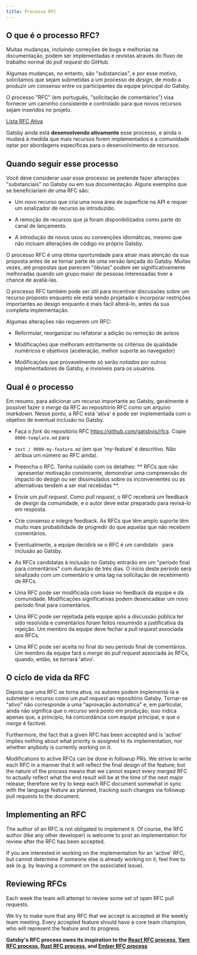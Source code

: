 ```yaml
---
title: Processo RFC
---
```


<!-- ---
title: Processo RFC
--- -->

## O que é o processo RFC?

Muitas mudanças, incluindo correções de bugs e melhorias na documentação, podem ser implementadas e revistas através do fluxo de trabalho normal do _pull request_ do GitHub.

<!-- Many changes, including bug fixes and documentation improvements can be
implemented and reviewed via the normal GitHub pull request workflow. -->

Algumas mudanças, no entanto, são "substancias", e por esse motivo, solicitamos que sejam submetidas a um processo de _design_, de modo a produzir um consenso entre os participantes da equipe principal do Gatsby.

<!-- Some changes, however, are "substantial", and we ask that these be put through
a bit of a design process and produce a consensus among the Gatsby core team. -->

O processo "RFC" (em português, "solicitação de comentários") visa fornecer um caminho consistente e controlado para que novos recursos sejam inseridos no projeto.

 <!-- 
The "RFC" (request for comments) process is intended to provide a consistent and controlled path for new features to enter the project. -->

[Lista RFC Ativa](https://github.com/gatsbyjs/rfcs/pulls)

<!-- [Active RFC List](https://github.com/gatsbyjs/rfcs/pulls) -->

Gatsby ainda está **desenvolvendo ativamente** esse processo, e ainda o mudará à medida que mais recursos forem implementados e a comunidade optar por abordagens específicas para o desenvolvimento de recursos.

<!-- Gatsby is still **actively developing** this process, and it will still change as more features are implemented and the community settles on specific approaches to feature development.  -->

## Quando seguir esse processo

<!-- ## When to follow this process -->

Você deve considerar usar esse processo se pretende fazer alterações "substanciais" no Gatsby ou em sua documentação. Alguns exemplos que se beneficiariam de uma RFC são:

<!-- You should consider using this process if you intend to make "substantial" changes to Gatsby or its documentation. Some examples that would benefit from an RFC are: -->

- Um novo recurso que cria uma nova área de superfície na API e requer um sinalizador de recurso se introduzido.

<!-- - A new feature that creates new API surface area, and would require a feature flag if introduced. -->

- A remoção de recursos que já foram disponibilizados como parte do canal de lançamento.

  <!-- - The removal of features that already shipped as part of the release channel. -->

- A introdução de novos usos ou convenções idiomáticas, mesmo que não incluam alterações de código no próprio Gatsby.
  <!-- - The introduction of new idiomatic usage or conventions, even if they do not include code changes to Gatsby itself. -->

O processo RFC é uma ótima oportunidade para atrair mais atenção da sua proposta antes de se tornar parte de uma versão lançada do Gatsby. Muitas vezes, até propostas que parecem "óbvias" podem ser significativamente melhoradas quando um grupo maior de pessoas interessadas tiver a chance de avaliá-las.

<!-- The RFC process is a great opportunity to get more eyeballs on your proposal
before it becomes a part of a released version of Gatsby. Quite often, even
proposals that seem "obvious" can be significantly improved once a wider group of interested people have a chance to weigh in. -->

O processo RFC também pode ser útil para incentivar discussões sobre um recurso proposto enquanto ele está sendo projetado e incorporar restrições importantes ao design enquanto é mais fácil alterá-lo, antes da sua completa implementação.

<!--
The RFC process can also be helpful to encourage discussions about a proposed feature as it is being designed, and incorporate important constraints into the design while it's easier to change, before the design has been fully implemented. -->

Algumas alterações não requerem um RFC:

<!-- Some changes do not require an RFC: -->

- Reformular, reorganizar ou refatorar a adição ou remoção de avisos
  <!-- - Rephrasing, reorganizing or refactoring addition or removal of warnings -->
- Modificações que melhoram estritamente os critérios de qualidade numéricos e objetivos (aceleração, melhor suporte ao navegador)

  <!-- - Additions that strictly improve objective, numerical quality
    criteria (speedup, better browser support) -->

- Modificações que provavelmente só serão _notadas_ por outros implementadores de Gatsby, e invisíveis para os usuários.
  <!-- - Additions only likely to be _noticed by_ other implementors-of-Gatsby,
    invisible to users-of-Gatsby. -->

## Qual é o processo

<!-- ## What the process is -->

Em resumo, para adicionar um recurso importante ao Gatsby, geralmente é possível fazer o _merge_ da RFC ao repositório RFC como um arquivo _markdown_. Nesse ponto, a RFC está 'ativa' e pode ser implementada com o objetivo de eventual inclusão no Gatsby.

<!-- In short, to get a major feature added to Gatsby, one usually first gets the RFC merged into the RFC repo as a markdown file. At that point the RFC is 'active' and may be implemented with the goal of eventual inclusion into Gatsby. -->

- Faça o _fork_ do repositório RFC https://github.com/gatsbyjs/rfcs. Copie `0000-template.md` para

<!-- - Fork the RFC repo https://github.com/gatsbyjs/rfcs Copy `0000-template.md` to  -->

- `text / 0000-my-feature.md` (em que 'my-feature' é descritivo. Não atribua um número ao RFC ainda).

  <!-- - `text/0000-my-feature.md` (where 'my-feature' is descriptive. Don't assign an RFC number yet). -->

- Preencha o RFC. Tenha cuidado com os detalhes: ** RFCs que não   apresentar motivação convincente, demonstrar uma compreensão do impacto do design ou ser dissimulados sobre os inconvenientes ou as alternativas tendem a ser mal recebidas **.

  <!-- - Fill in the RFC. Put care into the details: **RFCs that do not
    present convincing motivation, demonstrate understanding of the impact of the design, or are disingenuous about the drawbacks or alternatives tend to be poorly-received**. -->

- Envie um _pull request_. Como _pull request_, o RFC receberá um feedback de design da comunidade, e o autor deve estar preparado para revisá-lo em resposta.

  <!-- - Submit a pull request. As a pull request the RFC will receive design feedback from the larger community, and the author should be prepared to revise it in response. -->

- Crie consenso e integre feedback. As RFCs que têm amplo suporte têm muito mais probabilidade de progredir do que aquelas que não recebem comentários.

<!-- - Build consensus and integrate feedback. RFCs that have broad support are much more likely to make progress than those that don't receive any comments. -->

- Eventualmente, a equipe decidirá se o RFC é um candidato   para inclusão ao Gatsby.

  <!-- - Eventually, the team will decide whether the RFC is a candidate for inclusion in Gatsby. -->

- As RFCs candidatas à inclusão no Gatsby entrarão em um "período final para comentários" com duração de três dias. O início deste período será sinalizado com um comentário e uma tag na solicitação de recebimento de RFCs.

<!-- - RFCs that are candidates for inclusion in Gatsby will enter a "final comment period" lasting 3 calendar days. The beginning of this period will be signaled with a comment and tag on the RFCs pull request. -->

- Uma RFC pode ser modificada com base no feedback da equipe e da comunidade. Modificações significativas podem desencadear um novo período final para comentários.

<!-- - An RFC can be modified based upon feedback from the team and community. Significant modifications may trigger a new final comment period. -->

- Uma RFC pode ser rejeitada pela equipe após a discussão pública ter sido resolvida e comentários foram feitos resumindo a justificativa da rejeição. Um membro da equipe deve fechar a _pull request_ associada aos RFCs.

<!-- - An RFC may be rejected by the team after public discussion has settled and comments have been made summarizing the rationale for rejection. A member of the team should then close the RFCs associated pull request. -->

- Uma RFC pode ser aceita no final do seu período final de comentários. Um membro da equipe fará o _merge_ do _pull request_ associada às RFCs, quando, então, se tornará 'ativo'.

<!-- - An RFC may be accepted at the close of its final comment period. A team member will merge the RFCs associated pull request, at which point the RFC will become 'active'. -->

## O ciclo de vida da RFC

<!-- ## The RFC life-cycle -->

Depois que uma RFC se torna ativa, os autores podem implementá-la e submeter o recurso como um _pull request_ ao repositório Gatsby. Tornar-se "ativo" não corresponde a uma "aprovação automática" e, em particular, ainda não significa que o recurso será posto em produção; isso indica apenas que, a princípio, há concordância com equipe principal, e que o _merge_ é factível.

<!-- Once an RFC becomes active, then authors may implement it and submit the feature as a pull request to the Gatsby repo. Becoming 'active' is not a rubber stamp, and in particular still does not mean the feature will ultimately be merged; it does mean that the core team has agreed to it in principle and are amenable to merging it. -->

Furthermore, the fact that a given RFC has been accepted and is 'active' implies nothing about what priority is assigned to its implementation, nor whether anybody is currently working on it.

Modifications to active RFCs can be done in followup PRs. We strive to write each RFC in a manner that it will reflect the final design of the feature; but the nature of the process means that we cannot expect every merged RFC to actually reflect what the end result will be at the time of the next major release; therefore we try to keep each RFC document somewhat in sync with the language feature as planned, tracking such changes via followup pull requests to the document.

## Implementing an RFC

The author of an RFC is not obligated to implement it. Of course, the RFC
author (like any other developer) is welcome to post an implementation for
review after the RFC has been accepted.

If you are interested in working on the implementation for an 'active' RFC, but
cannot determine if someone else is already working on it, feel free to ask
(e.g. by leaving a comment on the associated issue).

## Reviewing RFCs

Each week the team will attempt to review some set of open RFC pull requests.

We try to make sure that any RFC that we accept is accepted at the weekly team meeting. Every accepted feature should have a core team champion, who will represent the feature and its progress.

**Gatsby's RFC process owes its inspiration to the [React RFC process], [Yarn RFC process], [Rust RFC process], and [Ember RFC process]**

[react rfc process]: https://github.com/reactjs/rfcs
[yarn rfc process]: https://github.com/yarnpkg/rfcs
[rust rfc process]: https://github.com/rust-lang/rfcs
[ember rfc process]: https://github.com/emberjs/rfcs
